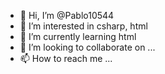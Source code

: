 - 👋 Hi, I’m @Pablo10544
- 👀 I’m interested in csharp, html
- 🌱 I’m currently learning html
- 💞️ I’m looking to collaborate on ...
- 📫 How to reach me ...

<!---
Pablo10544/Pablo10544 is a ✨ special ✨ repository because its `README.md` (this file) appears on your GitHub profile.
You can click the Preview link to take a look at your changes.
--->
